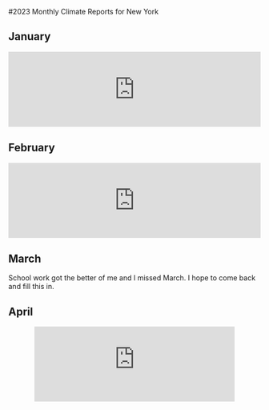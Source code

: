 #2023 Monthly Climate Reports for New York

## January 
<center><iframe src="https://sciencemastodon.com/@IMPlumm/109791945728766074/embed" class="mastodon-embed" style="max-width: 100%; border: 0" width="800" allowfullscreen="allowfullscreen"></iframe><script src="https://sciencemastodon.com/embed.js" async="async"></script></center>

## February
<center><iframe src="https://sciencemastodon.com/@IMPlumm/109954470033543656/embed" class="mastodon-embed" style="max-width: 100%; border: 0" width="800" allowfullscreen="allowfullscreen"></iframe><script src="https://sciencemastodon.com/embed.js" async="async"></script></center>

## March
School work got the better of me and I missed March. I hope to come back and fill this in. 

## April
<center><iframe src="https://sciencemastodon.com/@IMPlumm/110299533441916289/embed" class="mastodon-embed" style="max-width: 100%; border: 0" width="400" allowfullscreen="allowfullscreen"></iframe><script src="https://sciencemastodon.com/embed.js" async="async"></script></center>
